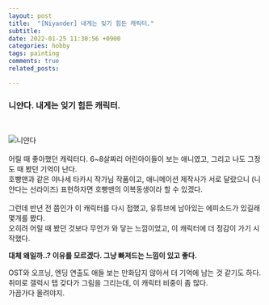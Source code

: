```yaml
---
layout: post
title:  "[Niyander] 내게는 잊기 힘든 캐릭터."
subtitle:
date: 2022-01-25 11:30:56 +0900
categories: hobby
tags: painting
comments: true
related_posts:

---
```


### 니얀다. 내게는 잊기 힘든 캐릭터.<br/>
<br/>

![니얀다](https://github.com/wookikim95/wookikim95.github.io/blob/main/assets/img/hobby/painting/Niyander_2022-01-25.jpg?raw=true)
<br/>
<br/>
어릴 때 좋아했던 캐릭터다. 6~8살짜리 어린아이들이 보는 애니였고, 그리고 나도 그정도 때 봤던 기억이 난다.<br/>
호빵맨과 같은 야나세 타카시 작가님 작품이고, 애니메이션 제작사가 서로 달랐으니 (니얀다는 선라이즈) 표현하자면 호빵맨의 이복동생이라 할 수 있겠다.<br/>
<br/>
그런데 반년 전 쯤인가 이 캐릭터를 다시 접했고, 유튜브에 남아있는 에피소드가 있길래 몇개를 봤다.<br/>
오히려 어릴 때 봤던 것보다 무언가 와 닿는 느낌이었고, 이 캐릭터에 더 정감이 가기 시작했다.<br/>

**대체 왜일까..? 이유를 모르겠다. 그냥 빠져드는 느낌이 있고 좋다.**

OST와 오프닝, 엔딩 연출도 애들 보는 만화답지 않아서 더 기억에 남는 것 같기도 하다.<br/>
취미로 갤럭시 탭 갖다가 그림을 그리는데, 이 캐릭터 비중이 좀 많다.<br/>
가끔가다 올려야지.<br/>